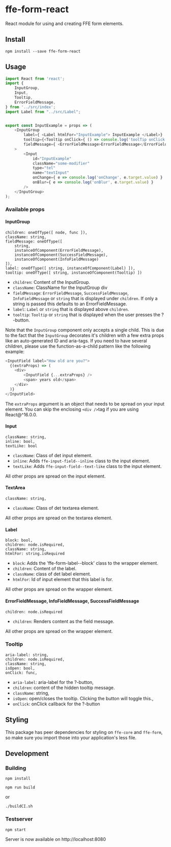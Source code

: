 # ffe-form-react

React module for using and creating FFE form elements.

## Install

```
npm install --save ffe-form-react
```

## Usage

```javascript
import React from 'react';
import {
    InputGroup,
    Input,
    Tooltip,
    ErrorFieldMessage,
} from '../src/index';
import Label from "../src/Label";


export const InputExample = props => (
    <InputGroup
        label={ <Label htmlFor="InputExample"> InputExample </Label>}
        tooltip={<Tooltip onClick={ () => console.log('toolTip onClick')}>Foo Bar!</Tooltip>}
        fieldMessage={ <ErrorFieldMessage>ErrorFieldMessage</ErrorFieldMessage>}
    >
        <Input
            id="InputExample"
            className="some-modifier"
            type="tel"
            name="textInput"
            onChange={ e => console.log('onChange', e.target.value) }
            onBlur={ e => console.log('onBlur', e.target.value) }
        />
    </InputGroup>
);

```

### Available props


#### InputGroup
```
children: oneOfType([ node, func ]),
className: string,
fieldMessage: oneOfType([
    string,
    instanceOfComponent(ErrorFieldMessage),
    instanceOfComponent(SuccessFieldMessage),
    instanceOfComponent(InfoFieldMessage)
]),
label: oneOfType([ string, instanceOfComponent(Label) ]),
tooltip: oneOfType([ string, instanceOfComponent(Tooltip) ])
```

* `children`: Content of the InputGroup.
* `className`: ClassName for the InputGroup div
* `fieldMessage`: `ErrorFieldMessage`, `SuccessFieldMessage`, `InfoFieldMessage` or `string` that is displayed under `children`. If only a string is passed this defaults to an ErrorFieldMessage.
* `label`: `Label` or `string` that is displayed above `children`.
* `tooltip`: `Tooltip` or `string` that is displayed when the user presses the ?-button.

Note that the `InputGroup` component only accepts a single child. This is due to the fact that the `InputGroup`
decorates it's children with a few extra props like an auto-generated ID and aria-tags. If you need to have several
children, please use the function-as-a-child pattern like the following example:

```javascript
<InputField label="How old are you?">
  {(extraProps) => (
    <div>
        <InputField {...extraProps} />
        <span> years old</span>
    </div>
  )}
</InputField>
```

The `extraProps` argument is an object that needs to be spread on your input element. You can skip the enclosing `<div />`tag if
you are using React@^16.0.0.

#### Input
```
className: string,
inline: bool,
textLike: bool
```

* `className`: Class of det input element.
* `inline`: Adds `ffe-input-field--inline` class to the input element.
* `textLike`: Adds `ffe-input-field--text-like` class to the input element.

All other props are spread on the input element.


#### TextArea
```
className: string,
```
* `className`: Class of det textarea element.

All other props are spread on the textarea element.

#### Label
```
block: bool,
children: node.isRequired,
className: string,
htmlFor: string.isRequired
```

* `block`: Adds the 'ffe-form-label--block' class to the wrapper element.
* `children`: Content of the label.
* `className`: class of det label element.
* `htmlFor`: Id of input element that this label is for.

All other props are spread on the wrapper element.


#### ErrorFieldMessage, InfoFieldMessage, SuccessFieldMessage
```
children: node.isRequired
```
* `children`: Renders content as the field message.

All other props are spread on the wrapper element.


### Tooltip
```
aria-label: string,
children: node.isRequired,
className: string,
isOpen: bool,
onClick: func,
```

* `aria-label`: aria-label for the ?-button,
* `children`: content of the hidden tooltip message.
* `className`: string,
* `isOpen`: open/closes the tooltip. Clicking the button will toggle this.,
* `onClick`: onClick callback for the ?-button


## Styling

This package has peer dependencies for styling on `ffe-core` and `ffe-form`, so make sure you import
those into your application's less file.

## Development

### Building
```
npm install

npm run build
```
or
```
./buildCI.sh
```
### Testserver

```
npm start
```
Server is now available on http://localhost:8080

